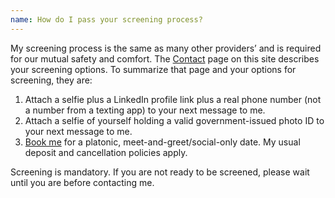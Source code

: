```yaml
---
name: How do I pass your screening process?
---
```


My screening process is the same as many other providers&rsquo; and is required for our mutual safety and comfort. The [Contact](#contact) page on this site describes your screening options. To summarize that page and your options for screening, they are:

1. Attach a selfie plus a LinkedIn profile link plus a real phone number (not a number from a texting app) to your next message to me.
2. Attach a selfie of yourself holding a valid government-issued photo ID to your next message to me.
3. [Book me](#contact) for a platonic, meet-and-greet/social-only date. My usual deposit and cancellation policies apply.

Screening is mandatory. If you are not ready to be screened, please wait until you are before contacting me.
